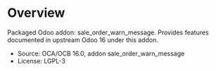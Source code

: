 # Overview

Packaged Odoo addon: sale_order_warn_message. Provides features documented in upstream Odoo 16 under this addon.

- Source: OCA/OCB 16.0, addon sale_order_warn_message
- License: LGPL-3
